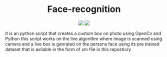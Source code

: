 <h1 align="center"> Face-recognition </h1>
<p align="center">
    <img src="https://img.shields.io/badge/package%20v1.0-Complete-brightgreen.svg">
 <img src="https://img.shields.io/badge/Donation-Payumoney-green.svg">
 </p>

It is an python script that creates a custom box on photo using OpenCv and Python this script works on the live algorithm where image is scanned using camera and a live box is genrated on the persons face using its pre trained dataset that is avilable in the form of xm file in this repostiory
